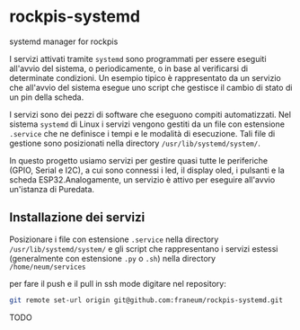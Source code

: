 # rockpis-systemd
systemd manager for rockpis

I servizi attivati tramite `systemd` sono programmati per essere eseguiti all'avvio del sistema, o periodicamente, o in base al verificarsi di determinate condizioni. Un esempio tipico è rappresentato da un servizio che all'avvio del sistema esegue uno script che gestisce il cambio di stato di un pin della scheda.

I servizi sono dei pezzi di software che eseguono compiti automatizzati. Nel sistema `systemd` di Linux i servizi vengono gestiti da un file con estensione `.service` che ne definisce i tempi e le modalità di esecuzione. Tali file di gestione sono posizionati nella directory `/usr/lib/systemd/system/`.

In questo progetto usiamo servizi per gestire quasi tutte le periferiche (GPIO, Serial e I2C), a cui sono connessi i led, il display oled, i pulsanti e la scheda ESP32.Analogamente, un servizio è attivo per eseguire all'avvio un'istanza di Puredata.

## Installazione dei servizi

Posizionare i file con estensione `.service` nella directory `/usr/lib/systemd/system/` e gli script che rappresentano i servizi estessi (generalmente con estensione `.py` o `.sh`) nella directory `/home/neum/services`

per fare il push e il pull in ssh mode digitare nel repository:
```bash
git remote set-url origin git@github.com:franeum/rockpis-systemd.git
```

TODO
